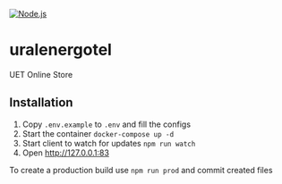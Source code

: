 [![Node.js](https://img.shields.io/badge/Node.js-14-brightgreen.svg)](https://nodejs.org/en)

# uralenergotel

UET Online Store

## Installation

1. Copy `.env.example` to `.env` and fill the configs
1. Start the container `docker-compose up -d`
1. Start client to watch for updates `npm run watch`
1. Open <http://127.0.0.1:83>

To create a production build use `npm run prod` and commit created files
